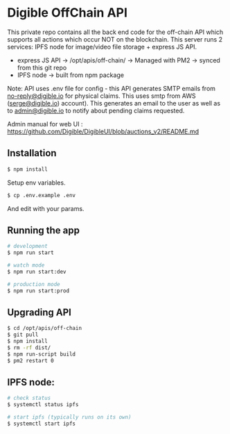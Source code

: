 # Digible OffChain API

This private repo contains all the back end code for the off-chain API which supports all actions which occur NOT on the blockchain. This server runs 2 services: IPFS node for image/video file storage + express JS API.

 - express JS API -> /opt/apis/off-chain/ -> Managed  with PM2 -> synced from this git repo
 - IPFS node -> built from npm package

Note: API uses .env file for config - this API generates SMTP emails from no-reply@digible.io for physical claims. This uses smtp from AWS (serge@digible.io) account). This generates an email to the user as well as to admin@digible.io to notify about pending claims requested. 

Admin manual for web UI : https://github.com/Digible/DigibleUI/blob/auctions_v2/README.md


## Installation

```bash
$ npm install
```

Setup env variables.

```bash
$ cp .env.example .env
```

And edit with your params.

## Running the app

```bash
# development
$ npm run start

# watch mode
$ npm run start:dev

# production mode
$ npm run start:prod
```

## Upgrading API

```bash
$ cd /opt/apis/off-chain
$ git pull
$ npm install 
$ rm -rf dist/
$ npm run-script build
$ pm2 restart 0
```

## IPFS node:

```bash
# check status
$ systemctl status ipfs 

# start ipfs (typically runs on its own)
$ systemctl start ipfs 
```
